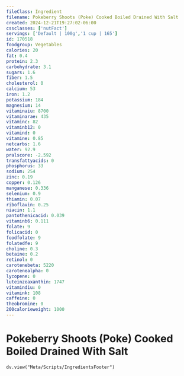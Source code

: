 ```yaml
---
fileClass: Ingredient
filename: Pokeberry Shoots (Poke) Cooked Boiled Drained With Salt
created: 2024-12-21T19:27:02-06:00
cssclasses: ['nutFact']
servings: ['Default | 100g','1 cup | 165']
id: 170518
foodgroup: Vegetables
calories: 20
fat: 0.4
protein: 2.3
carbohydrate: 3.1
sugars: 1.6
fiber: 1.5
cholesterol: 0
calcium: 53
iron: 1.2
potassium: 184
magnesium: 14
vitaminaiu: 8700
vitaminarae: 435
vitaminc: 82
vitaminb12: 0
vitamind: 0
vitamine: 0.85
netcarbs: 1.6
water: 92.9
pralscore: -2.592
transfattyacids: 0
phosphorus: 33
sodium: 254
zinc: 0.19
copper: 0.126
manganese: 0.336
selenium: 0.9
thiamin: 0.07
riboflavin: 0.25
niacin: 1.1
pantothenicacid: 0.039
vitaminb6: 0.111
folate: 9
folicacid: 0
foodfolate: 9
folatedfe: 9
choline: 0.3
betaine: 0.2
retinol: 0
carotenebeta: 5220
carotenealpha: 0
lycopene: 0
luteinzeaxanthin: 1747
vitamindiu: 0
vitamink: 108
caffeine: 0
theobromine: 0
200calorieweight: 1000
---
```


# Pokeberry Shoots (Poke) Cooked Boiled Drained With Salt

```dataviewjs
dv.view("Meta/Scripts/IngredientsFooter")
```